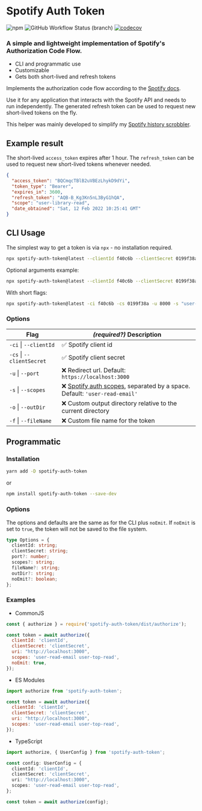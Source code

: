 # Spotify Auth Token

![npm](https://img.shields.io/npm/v/spotify-auth-token) ![GitHub Workflow Status (branch)](https://img.shields.io/github/workflow/status/eegli/spotify-auth-token/ci-unit-tests/main) [![codecov](https://codecov.io/gh/eegli/spotify-auth-token/branch/main/graph/badge.svg?token=2GK6L7KXTD)](https://codecov.io/gh/eegli/spotify-auth-token)

### A simple and lightweight implementation of Spotify's Authorization Code Flow.

- CLI and programmatic use
- Customizable
- Gets both short-lived and refresh tokens

Implements the authorization code flow according to the [Spotify docs](https://developer.spotify.com/documentation/general/guides/authorization/code-flow/).

Use it for any application that interacts with the Spotify API and needs to run independently. The generated refresh token can be used to request new short-lived tokens on the fly.

This helper was mainly developed to simplify my [Spotify history scrobbler](https://github.com/eegli/spotify-history).

## Example result

The short-lived `access_token` expires after 1 hour. The `refresh_token` can be used to request new short-lived tokens whenever needed.

```json
{
  "access_token": "BQCmqcTBlB2uVBEzLhykD9dYi",
  "token_type": "Bearer",
  "expires_in": 3600,
  "refresh_token": "AQB-B_Kg3Kn5nL3ByG1hQA",
  "scope": "user-library-read",
  "date_obtained": "Sat, 12 Feb 2022 10:25:41 GMT"
}
```

## CLI Usage

The simplest way to get a token is via `npx` - no installation required.

```bash
npx spotify-auth-token@latest --clientId f40c6b --clientSecret 0199f38a
```

Optional arguments example:

```bash
npx spotify-auth-token@latest --clientId f40c6b --clientSecret 0199f38a --uri 8000 --scopes "user-library-read"
```

With short flags:

```bash
npx spotify-auth-token@latest -ci f40c6b -cs 0199f38a -u 8000 -s "user-library-read user-top-read"
```

### Options

| Flag                      | **_(required?)_** Description                                                                                                                                  |
| ------------------------- | -------------------------------------------------------------------------------------------------------------------------------------------------------------- |
| `-ci` \| `--clientId`     | ✅ Spotify client id                                                                                                                                           |
| `-cs` \| `--clientSecret` | ✅ Spotify client secret                                                                                                                                       |
| `-u` \| `--port`          | ❌ Redirect url. Default: `https://localhost:3000`                                                                                                            |
| `-s` \| `--scopes`        | ❌ [Spotify auth scopes](https://developer.spotify.com/documentation/general/guides/authorization/scopes/), separated by a space. Default: `'user-read-email'` |
| `-o` \| `--outDir`        | ❌ Custom output directory relative to the current directory                                                                                                   |
| `-f` \| `--fileName`      | ❌ Custom file name for the token                                                                                                                              |

## Programmatic

### Installation

```bash
yarn add -D spotify-auth-token
```

or

```bash
npm install spotify-auth-token --save-dev
```

### Options

The options and defaults are the same as for the CLI plus `noEmit`. If
`noEmit` is set to `true`, the token will not be saved to the file
system.

```ts
type Options = {
  clientId: string;
  clientSecret: string;
  port?: number;
  scopes?: string;
  fileName?: string;
  outDir?: string;
  noEmit?: boolean;
};
```

### Examples

- CommonJS

```js
const { authorize } = require('spotify-auth-token/dist/authorize');

const token = await authorize({
  clientId: 'clientId',
  clientSecret: 'clientSecret',
  uri: "http://localhost:3000",
  scopes: 'user-read-email user-top-read',
  noEmit: true,
});
```

- ES Modules

```js
import authorize from 'spotify-auth-token';

const token = await authorize({
  clientId: 'clientId',
  clientSecret: 'clientSecret',
  uri: "http://localhost:3000",
  scopes: 'user-read-email user-top-read',
});
```

- TypeScript

```ts
import authorize, { UserConfig } from 'spotify-auth-token';

const config: UserConfig = {
  clientId: 'clientId',
  clientSecret: 'clientSecret',
  uri: "http://localhost:3000",
  scopes: 'user-read-email user-top-read',
};

const token = await authorize(config);
```
